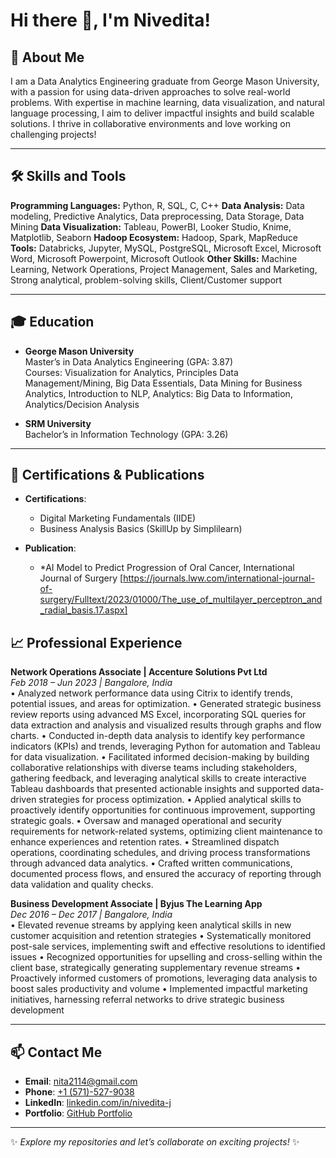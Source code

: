# Hi there 👋, I'm Nivedita!

## 🌟 About Me
I am a Data Analytics Engineering graduate from George Mason University, with a passion for using data-driven approaches to solve real-world problems. With expertise in machine learning, data visualization, and natural language processing, I aim to deliver impactful insights and build scalable solutions. I thrive in collaborative environments and love working on challenging projects!

---
## 🛠 Skills and Tools
**Programming Languages:** Python, R, SQL, C, C++
**Data Analysis:** Data modeling, Predictive Analytics, Data preprocessing, Data Storage, Data Mining
**Data Visualization:** Tableau, PowerBI, Looker Studio, Knime, Matplotlib, Seaborn
**Hadoop Ecosystem:** Hadoop, Spark, MapReduce
**Tools:** Databricks, Jupyter, MySQL, PostgreSQL, Microsoft Excel, Microsoft Word, Microsoft Powerpoint, Microsoft Outlook
**Other Skills:** Machine Learning, Network Operations, Project Management, Sales and Marketing, Strong analytical, problem-solving skills,
Client/Customer support

---
## 🎓 Education
- **George Mason University**  
  Master’s in Data Analytics Engineering (GPA: 3.87)  
  Courses: Visualization for Analytics, Principles Data Management/Mining, Big Data Essentials, Data Mining for Business Analytics, Introduction to NLP,
Analytics: Big Data to Information, Analytics/Decision Analysis

- **SRM University**  
  Bachelor’s in Information Technology (GPA: 3.26)
 
---
## 📜 Certifications & Publications
- **Certifications**:  
  - Digital Marketing Fundamentals (IIDE)  
  - Business Analysis Basics (SkillUp by Simplilearn)

- **Publication**:  
  - *AI Model to Predict Progression of Oral Cancer, International Journal of Surgery [https://journals.lww.com/international-journal-of-surgery/Fulltext/2023/01000/The_use_of_multilayer_perceptron_and_radial_basis.17.aspx]

## 📈 Professional Experience
**Network Operations Associate | Accenture Solutions Pvt Ltd**  
*Feb 2018 – Jun 2023 | Bangalore, India*  
• Analyzed network performance data using Citrix to identify trends, potential issues, and areas for optimization.
• Generated strategic business review reports using advanced MS Excel, incorporating SQL queries for data extraction and analysis and
visualized results through graphs and flow charts.
• Conducted in-depth data analysis to identify key performance indicators (KPIs) and trends, leveraging Python for automation and Tableau
for data visualization.
• Facilitated informed decision-making by building collaborative relationships with diverse teams including stakeholders, gathering feedback,
and leveraging analytical skills to create interactive Tableau dashboards that presented actionable insights and supported data-driven
strategies for process optimization.
• Applied analytical skills to proactively identify opportunities for continuous improvement, supporting strategic goals.
• Oversaw and managed operational and security requirements for network-related systems, optimizing client maintenance to enhance
experiences and retention rates.
• Streamlined dispatch operations, coordinating schedules, and driving process transformations through advanced data analytics.
• Crafted written communications, documented process flows, and ensured the accuracy of reporting through data validation and quality
checks.

**Business Development Associate | Byjus The Learning App**  
*Dec 2016 – Dec 2017 | Bangalore, India*  
• Elevated revenue streams by applying keen analytical skills in new customer acquisition and retention strategies
• Systematically monitored post-sale services, implementing swift and effective resolutions to identified issues
• Recognized opportunities for upselling and cross-selling within the client base, strategically generating supplementary revenue streams
• Proactively informed customers of promotions, leveraging data analysis to boost sales productivity and volume
• Implemented impactful marketing initiatives, harnessing referral networks to drive strategic business development

---


## 📫 Contact Me
- **Email**: [nita2114@gmail.com](mailto:nita2114@gmail.com)
- **Phone**: [+1 (571)-527-9038](tel:+15715279038)
- **LinkedIn**: [linkedin.com/in/nivedita-j](https://www.linkedin.com/in/nivedita-j/)
- **Portfolio**: [GitHub Portfolio](https://github.com/niveditaj-18)

---

✨ *Explore my repositories and let’s collaborate on exciting projects!* ✨
